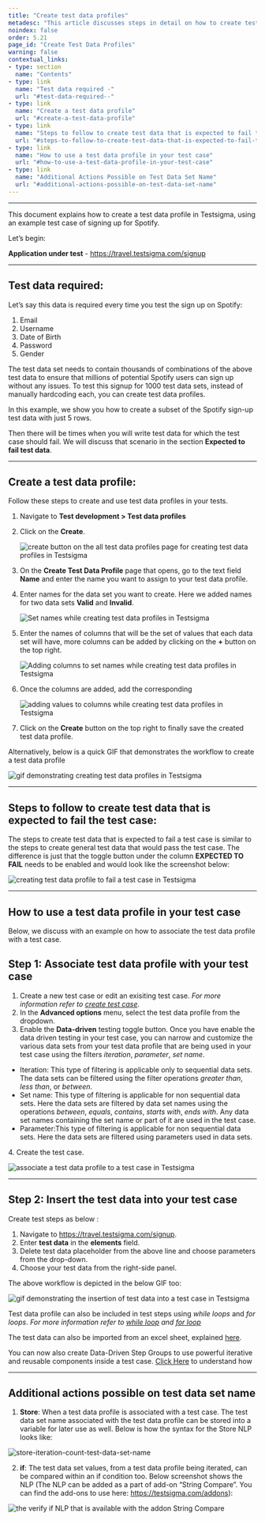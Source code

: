 ```yaml
---
title: "Create test data profiles"
metadesc: "This article discusses steps in detail on how to create test data profiles that can be used in a test cases in Testsigma application."
noindex: false
order: 5.21
page_id: "Create Test Data Profiles"
warning: false
contextual_links:
- type: section
  name: "Contents"
- type: link
  name: "Test data required -"
  url: "#test-data-required--"
- type: link
  name: "Create a test data profile"
  url: "#create-a-test-data-profile"
- type: link
  name: "Steps to follow to create test data that is expected to fail the test case:"
  url: "#steps-to-follow-to-create-test-data-that-is-expected-to-fail-the-test-case"
- type: link
  name: "How to use a test data profile in your test case"
  url: "#how-to-use-a-test-data-profile-in-your-test-case"
- type: link
  name: "Additional Actions Possible on Test Data Set Name"
  url: "#additional-actions-possible-on-test-data-set-name"
---
```


---

This document explains how to create a test data profile in Testsigma, using an example test case of signing up for Spotify. 

Let’s begin:

**Application under test** - https://travel.testsigma.com/signup

---
## **Test data required:**

Let’s say this data is required every time you test the sign up on Spotify:
1. Email
2. Username
3. Date of Birth
4. Password
5. Gender

The test data set needs to contain thousands of combinations of the above test data to ensure that millions of potential Spotify users can sign up without any issues. To test this signup for 1000 test data sets, instead of manually hardcoding each, you can create test data profiles.

In this example, we show you how to create a subset of the Spotify sign-up test data with just 5 rows. 

Then there will be times when you will write test data for which the test case should fail. We will discuss that scenario in the section **Expected to fail test data**.

---
## **Create a test data profile:**
Follow these steps to create and use test data profiles in your tests.

1. Navigate to **Test development > Test data profiles**
2. Click on the **Create**.

    ![create button on the all test data profiles page for creating test data profiles in Testsigma](https://s3.amazonaws.com/static-docs.testsigma.com/new_images/test-data/create-data-profiles/create_test_data_profile.png)

3. On the **Create Test Data Profile**  page that opens, go to the text field **Name** and enter the name you want to assign to your test data profile.
4. Enter names for the data set you want to create. Here we added names  for two data sets **Valid** and **Invalid**.

    ![Set names while creating test data profiles in Testsigma](https://s3.amazonaws.com/static-docs.testsigma.com/new_images/test-data/create-data-profiles/valid_invalid_data_profile.png)

5. Enter the names of columns that will be the set of values that each data set will have, more columns can be added by clicking on the **+** button on the top right.

    ![Adding columns to set names while creating test data profiles in Testsigma](https://s3.amazonaws.com/static-docs.testsigma.com/new_images/test-data/create-data-profiles/columns_test_data_profile.png)

  
6. Once the columns are added, add the corresponding

    ![adding values to columns while creating test data profiles in Testsigma](https://s3.amazonaws.com/static-docs.testsigma.com/new_images/test-data/create-data-profiles/test_data_profile_create.png)

7. Click on the **Create** button on the top right to finally save the created test data profile.

Alternatively, below is a quick GIF that demonstrates the workflow to create a test data profile

   ![gif demonstrating creating test data profiles in Testsigma](https://s3.amazonaws.com/static-docs.testsigma.com/new_images/projects/applications/createtdp.gif)

---
## **Steps to follow to create test data that is expected to fail the test case:**
The steps to create test data that is expected to fail a test case is similar to the steps to create general test data that would pass the test case. The difference is just that the toggle button under the column **EXPECTED TO FAIL** needs to be enabled and would look like the screenshot below:

   ![creating test data profile to fail a test case in Testsigma](https://docs.testsigma.com/images/test-data/creating-test-data-profile-to-fail-test-case.png)


---
## **How to use a test data profile in your test case**

Below, we discuss with an example on how to associate the test data profile with a test case. 


## Step 1: Associate test data profile with your test case 

1. Create a new test case or edit an exisiting test case. *For more information refer to [create test case](https://testsigma.com/docs/test-cases/manage/add-edit-delete/)*.
2. In the **Advanced options** menu, select the test data profile from the dropdown.
3. Enable the **Data-driven** testing toggle button. Once you have enable the data driven testing in your test case, you can narrow and customize the various data sets from your test data profile that are being used in your test case using the filters *iteration*, *parameter*, *set name*.
<ul>
<li>Iteration: This type of filtering is applicable only to sequential data sets. The data sets can be filtered using the filter operations <em>greater than</em>, <em>less than</em>, or <em>between</em>.</li>
<li>Set name: This type of filtering is applicable for non sequential data sets. Here the data sets are filtered by data set names using the operations <em>between</em>, <em>equals</em>, <em>contains</em>, <em>starts with</em>, <em>ends with</em>. Any data set names containing the set name or part of it are used in the test case.</li>
<li>Parameter:This type of filtering is applicable for non sequential data sets. Here the data sets are filtered using parameters used in data sets.</li>
</ul>
4. Create the test case.

![associate a test data profile to a test case in Testsigma](https://s3.amazonaws.com/static-docs.testsigma.com/new_images/test-data/create-data-profiles/data_driven_test.gif)

---
## Step 2: Insert the test data into your test case

Create test steps as below :<br>

1. Navigate to https://travel.testsigma.com/signup.
2. Enter **test data** in the **elements** field.
3. Delete test data placeholder from the above line and choose parameters from the drop-down. 
4. Choose your test data from the right-side panel.

The above workflow is depicted in the below GIF too:

   ![gif demonstrating the insertion of test data into a test case in Testsigma](https://s3.amazonaws.com/static-docs.testsigma.com/new_images/test-data/create-data-profiles/using_data_profile.gif)

Test data profile can also be included in test steps using *while loops* and *for loops*. *For more information refer to [while loop](https://testsigma.com/docs/test-cases/step-types/while-loop/) and [for loop](https://testsigma.com/docs/test-cases/step-types/for-loop/)*

The test data can also be imported from an excel sheet, explained [here](https://testsigma.com/docs/test-data/import-data-profiles/).


You can now also create Data-Driven Step Groups to use powerful iterative and reusable components inside a test case. [Click Here](https://testsigma.com/docs/test-cases/step-types/step-group/#create-a-data-driven-step-group) to understand how

---
## **Additional actions possible on test data set name**


1. **Store**: When a test data profile is associated with a test case. The test data set name associated with the test data profile can be stored into a variable for later use as well. Below is how the syntax for the Store NLP looks like:

![store-iteration-count-test-data-set-name](https://s3.amazonaws.com/static-docs.testsigma.com/new_images/test-cases/step-types/for-loop/store-iteration-count-test-data-set-name.png)

2. **if**: The test data set values, from a test data profile being iterated, can be compared within an if condition too. Below screenshot shows the NLP (The NLP can be added as a part of add-on “String Compare”. You can find the add-ons to use here: https://testsigma.com/addons):


![the verify if NLP that is available with the addon String Compare](https://s3.amazonaws.com/static-docs.testsigma.com/new_images/test-cases/step-types/step-group/verify-with-if-with-string-compare.png)